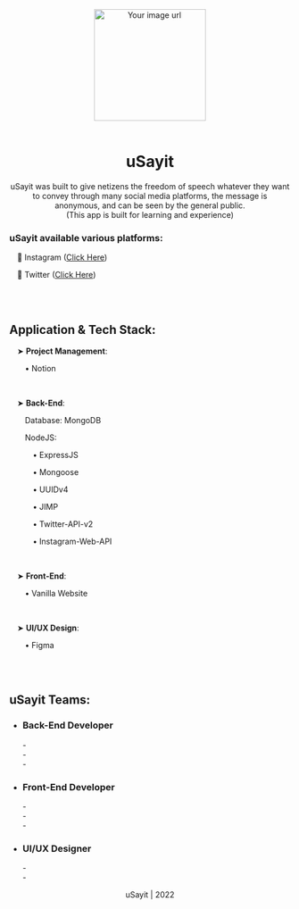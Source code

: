 <div align="center">
	<img src="https://github.com/OctaTech-org/uSayit/blob/main/uSayit.png?raw=true" alt="Your image url" width="200" height="200">
	<br><br>
	<h1>uSayit</h1>
	<p>
		uSayit was built to give netizens the freedom of speech whatever they want to convey through many social media platforms, the message is anonymous, and can be seen by the general public. <br>
		(This app is built for learning and experience)
	</p>
</div>
<div>    
	<h3>uSayit available various platforms:</h3>
	<p>&emsp;🔹 Instagram (<a href="https://www.instagram.com/usayit.id">Click Here</a>) </p>
	<p>&emsp;🔹 Twitter (<a href="https://twitter.com/usayit_">Click Here</a>)</p>
</div>
    
<br><br>

<h2>Application & Tech Stack:</h2>
<p>&emsp;➤ <b>Project Management</b>:</p>
<p>&emsp;&emsp;• Notion</p>
<br>
<p>&emsp;➤ <b>Back-End</b>:</p>
<p>&emsp;&emsp;Database: MongoDB</p>
<p>&emsp;&emsp;NodeJS: </p>
<p>&emsp;&emsp;&emsp;• ExpressJS</p>
<p>&emsp;&emsp;&emsp;• Mongoose</p>
<p>&emsp;&emsp;&emsp;• UUIDv4</p>
<p>&emsp;&emsp;&emsp;• JIMP</p>
<p>&emsp;&emsp;&emsp;• Twitter-API-v2</p>
<p>&emsp;&emsp;&emsp;• Instagram-Web-API</p>
<br>
<p>&emsp;➤ <b>Front-End</b>:</p>
<p>&emsp;&emsp;• Vanilla Website</p>
<br>
<p>&emsp;➤ <b>UI/UX Design</b>:</p>
<p>&emsp;&emsp;• Figma</p>

<br><br>

<h2>uSayit Teams:</h2>

- <h3>Back-End Developer</h3>
    - <br>
    - <br>
    - <br>
    
- <h3>Front-End Developer</h3>
    - <br>
    - <br>
    - <br>
 
- <h3>UI/UX Designer</h3>
    - <br>
    - <br>

<p align="center">uSayit | 2022</p>
